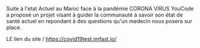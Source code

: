 Suite à l'etat Actuel au Maroc face à la pandémie CORONA VIRUS YouCode a proposé un projet visant à guider la communauté à savoir son état de santé actuel 
en repondant à des questions qu'un medecin nous posera sur place. 

LE lien du site /
 https://covid19test.imfast.io/


